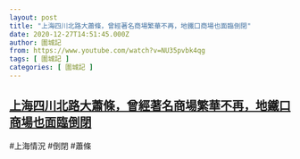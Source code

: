 ```yaml
---
layout: post
title: "上海四川北路大蕭條，曾經著名商場繁華不再，地鐵口商場也面臨倒閉"
date: 2020-12-27T14:51:45.000Z
author: 圍城記
from: https://www.youtube.com/watch?v=NU35pvbk4qg
tags: [ 圍城記 ]
categories: [ 圍城記 ]
---
```

<!--1609080705000-->
[上海四川北路大蕭條，曾經著名商場繁華不再，地鐵口商場也面臨倒閉](https://www.youtube.com/watch?v=NU35pvbk4qg)
------

<div>
#上海情況 #倒閉 #蕭條
</div>
